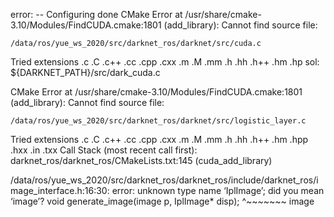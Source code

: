 error:
-- Configuring done
CMake Error at /usr/share/cmake-3.10/Modules/FindCUDA.cmake:1801 (add_library):
  Cannot find source file:

    /data/ros/yue_ws_2020/src/darknet_ros/darknet/src/cuda.c

  Tried extensions .c .C .c++ .cc .cpp .cxx .m .M .mm .h .hh .h++ .hm .hp
sol:
${DARKNET_PATH}/src/dark_cuda.c

CMake Error at /usr/share/cmake-3.10/Modules/FindCUDA.cmake:1801 (add_library):
  Cannot find source file:

    /data/ros/yue_ws_2020/src/darknet_ros/darknet/src/logistic_layer.c

  Tried extensions .c .C .c++ .cc .cpp .cxx .m .M .mm .h .hh .h++ .hm .hpp
  .hxx .in .txx
Call Stack (most recent call first):
  darknet_ros/darknet_ros/CMakeLists.txt:145 (cuda_add_library)


  /data/ros/yue_ws_2020/src/darknet_ros/darknet_ros/include/darknet_ros/image_interface.h:16:30: error: unknown type name ‘IplImage’; did you mean ‘image’?
 void generate_image(image p, IplImage* disp);
                              ^~~~~~~~
                              image